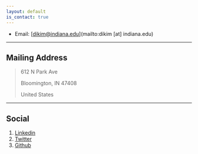 ```yaml
---
layout: default
is_contact: true
---
```


* Email: [dikim@indiana.edu](mailto:dikim [at] indiana.edu)


---

## Mailing Address

> 612 N Park Ave
>
> Bloomington, IN 47408
>
> United States

---

## Social
 
1. [Linkedin](https://www.linkedin.com/in/donginnkim/)
2. [Twitter](https://twitter.com/potatoid)
3. [Github](https://github.com/dikim33)
